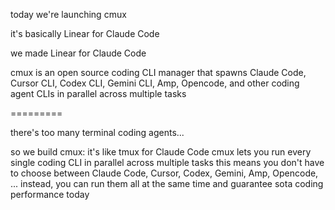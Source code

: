 today we're launching cmux

it's basically Linear for Claude Code

we made Linear for Claude Code

cmux is an open source coding CLI manager that spawns Claude Code, Cursor CLI, Codex CLI, Gemini CLI, Amp, Opencode, and other coding agent CLIs in parallel across multiple tasks

=========

there's too many terminal coding agents...

so we build cmux: it's like tmux for Claude Code
cmux lets you run every single coding CLI in parallel across multiple tasks
this means you don't have to choose between Claude Code, Cursor, Codex, Gemini, Amp, Opencode, ...
instead, you can run them all at the same time and guarantee sota coding performance today
